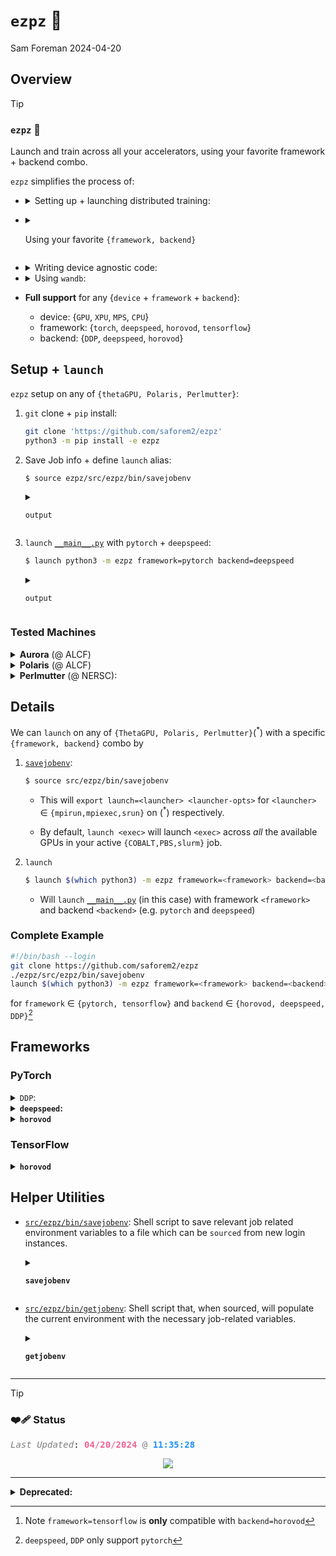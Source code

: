 # `ezpz` 🍋
Sam Foreman
2024-04-20

<!-- [![Pytorch](https://img.shields.io/badge/PyTorch-222222?logo=pytorch&logoColor=white)](#pytorch) [![Tensorflow](https://img.shields.io/badge/TensorFlow-%23FF6F00.svg?&logo=TensorFlow&logoColor=white)](#tensorflow) [![hydra](https://img.shields.io/badge/Config-Hydra-89b8cd)](https://hydra.cc) -->
<!--
> [!NOTE]
> This library is **very much** still a WIP
> Any ideas / issues / suggestions for improving things would be greatly appreciated.
-->

## Overview

<!-- ::: {.callout-tip icon=false aria-title="Now Playing" title='[![](https://api.iconify.design/logos:spotify-icon.svg?color=%23888888) Now Playing:]{style="color:#1ED760;"}' collapse="true" style='width:100%; border: none!important; border-left: 1.5px solid #1ED760!important; border-radius: 0pt!important; opacity: 100%;'} -->
<!-- ::: {.callout-tip icon="false" collapse="false" style='width:100%; background-color: rgba(28, 28, 28, 0.0)!important; border-color: var(--bg-border)!important;' } -->

> [!TIP]
>
> ### <code>ezpz</code> 🍋
>
> Launch and train across all your accelerators, using your favorite
> framework + backend combo.
>
> `ezpz` simplifies the process of:
>
> - <details>
>   <summary>
>   Setting up + launching distributed training:
>   </summary>
>
>   - <details closed>
>     <summary>
>     <code>import ezpz as ez</code>
>     </summary>
>
>     - `RANK =`
>       [`ez.setup_torch(backend=backend)`](https://github.com/saforem2/ezpz/blob/main/src/ezpz/dist.py#L551)
>       <span class="dim-text">for `backend` $\in$ {`DDP`, `deepspeed`,
>       `horovod`}</span>
>
>     - `RANK =`
>       [`ez.get_rank()`](https://github.com/saforem2/ezpz/blob/main/src/ezpz/dist.py#396)
>
>     - `LOCAL_RANK =`
>       [`ez.get_local_rank()`](https://github.com/saforem2/ezpz/blob/main/src/ezpz/dist.py#448)
>
>     - `WORLD_SIZE =`
>       [`ez.get_world_size()`](https://github.com/saforem2/ezpz/blob/main/src/ezpz/dist.py#L417)
>
>     <span class="dim-text">(see
>     [`ezpz/dist.py`](https://github.com/saforem2/ezpz/blob/main/src/ezpz/dist.py)
>     for more details).</span>
>
>   </details>
>
> </details>
>
> - <details closed>
>   <summary>
>
>   Using your favorite `{framework, backend}`
>
>   </summary>
>
>   On any accelerator:
>
>   - [`framework=pytorch`](#pytorch) +
>     `backend={DDP, deepspeed, horovod}`
>
>   - [`framework=tensorflow`](#tensorflow) + `backend=horovod`
>
>   - [`ez.get_torch_device()`](https://github.com/saforem2/ezpz/blob/main/src/ezpz/dist.py#L332):
>     {`cuda`, `xpu`, `mps`, `cpu`}
>
>   - [`ez.get_torch_backend()`](https://github.com/saforem2/ezpz/blob/main/src/ezpz/dist.py#L348):
>     {`nccl`, `ccl`, `gloo`}
>
>   *2ez* 😎. (see [frameworks](#frameworks) for additional details)
>
> </details>
>
> - <details closed>
>   <summary>
>   Writing device agnostic code:
>   </summary>
>   <details closed>
>   <summary>
>   <code>ezpz_data_parallel.py</code>
>   </summary>
>
>   ``` python
>   """
>   ezpz_ddp.py
>
>   - to launch:
>
>     $ source ezpz/src/ezpz/bin/savejobenv
>     $ BACKEND=DDP launch python3 ezpz_ddp.py
>   """
>   import os
>   import logging
>   import torch
>   import ezpz as ez
>
>   # backend can be any of DDP, deespepeed, horovod
>   RANK = ez.setup_torch(
>       backend=(
>           backend := os.environ.get('BACKEND', 'DDP')
>       )
>   )
>   WORLD_SIZE = ez.get_world_size()
>   DEVICE = ez.get_device()
>
>   # log only from RANK == 0
>   logger = logging.getLogger(__name__)
>   logger.setLevel("INFO") if RANK == 0 else logger.setLevel("CRITICAL")
>
>   model = torch.nn.Linear(3, 4)
>   model.to(DEVICE)
>   optimizer = torch.optim.Adam(model.parameters())
>   if WORLD_SIZE > 1:
>       if backend.lower() == 'ddp':
>           from torch.nn.parallel import DistributedDataParallel as DDP
>           model = DDP(model)
>       elif backend.lower() in ('ds', 'deepspeed'):
>           import deepspeed
>           model, optimizer, *_ = deepspeed.initialize(
>               model=model,
>               optimizer=optimizer
>           )
>
>   x = torch.tensor([1.0, 2.0, 3.0]).to(DEVICE)
>   y = model(x)
>   loss = y.sum()
>   if backend == 'deepspeed':
>       model.backward(loss)
>       model.step(loss)
>   else:
>       loss = loss.backward()
>       optimizer.step()
>   ```
>
>   <details closed>
>   <summary>
>   Output:
>   </summary>
>   <details closed>
>   <summary>
>   <code>XPU</code>
>   </summary>
>
>   ``` bash
>   [04:50:57 PM] [foremans@x1921c0s0b0n0] ~/q/llm.devkit/Megatron-DeepSpeed/dep/ezpz/s/ezpz  main q4-drop 32s
>   $ launch python3 -Wignore test_dist.py
>   Connected to tcp://x1921c0s0b0n0.hostmgmt2000.cm.americas.sgi.com:7919
>   Found executable /home/foremans/miniconda3/envs/q4-drop/bin/python3
>   Launching application 5bf3e9e8-89fb-412a-a49e-3c81601436b7
>   [2024-04-19 16:51:06][INFO][dist:290] - [device='xpu'][rank=9/23][local_rank=9/11][node=1/1]
>   [2024-04-19 16:51:06][INFO][dist:290] - [device='xpu'][rank=14/23][local_rank=2/11][node=0/1]
>   [2024-04-19 16:51:06][INFO][dist:290] - [device='xpu'][rank=3/23][local_rank=3/11][node=1/1]
>   [2024-04-19 16:51:06][INFO][dist:290] - [device='xpu'][rank=17/23][local_rank=5/11][node=1/1]
>   [2024-04-19 16:51:06][INFO][dist:290] - [device='xpu'][rank=6/23][local_rank=6/11][node=0/1]
>   [2024-04-19 16:51:06][INFO][dist:290] - [device='xpu'][rank=13/23][local_rank=1/11][node=1/1]
>   [2024-04-19 16:51:06][INFO][dist:290] - [device='xpu'][rank=7/23][local_rank=7/11][node=1/1]
>   [2024-04-19 16:51:06][INFO][dist:290] - [device='xpu'][rank=19/23][local_rank=7/11][node=1/1]
>   [2024-04-19 16:51:06][INFO][dist:290] - [device='xpu'][rank=8/23][local_rank=8/11][node=0/1]
>   [2024-04-19 16:51:06][INFO][dist:290] - [device='xpu'][rank=21/23][local_rank=9/11][node=1/1]
>   [2024-04-19 16:51:06][INFO][dist:290] - [device='xpu'][rank=10/23][local_rank=10/11][node=0/1]
>   [2024-04-19 16:51:06][INFO][dist:290] - [device='xpu'][rank=22/23][local_rank=10/11][node=0/1]
>   [2024-04-19 16:51:06][INFO][dist:290] - [device='xpu'][rank=11/23][local_rank=11/11][node=1/1]
>   [2024-04-19 16:51:06][INFO][dist:290] - [device='xpu'][rank=23/23][local_rank=11/11][node=1/1]
>   [2024-04-19 16:51:06][INFO][dist:290] - [device='xpu'][rank=2/23][local_rank=2/11][node=0/1]
>   [2024-04-19 16:51:06][INFO][dist:290] - [device='xpu'][rank=20/23][local_rank=8/11][node=0/1]
>   [2024-04-19 16:51:06][INFO][dist:290] - [device='xpu'][rank=4/23][local_rank=4/11][node=0/1]
>   [2024-04-19 16:51:06][INFO][dist:290] - [device='xpu'][rank=15/23][local_rank=3/11][node=1/1]
>   [2024-04-19 16:51:06][INFO][dist:290] - [device='xpu'][rank=18/23][local_rank=6/11][node=0/1]
>   [2024-04-19 16:51:06][INFO][dist:290] - [device='xpu'][rank=12/23][local_rank=0/11][node=0/1]
>   [2024-04-19 16:51:06][INFO][dist:290] - [device='xpu'][rank=1/23][local_rank=1/11][node=1/1]
>   [2024-04-19 16:51:06][INFO][dist:290] - [device='xpu'][rank=16/23][local_rank=4/11][node=0/1]
>   [2024-04-19 16:51:06][INFO][dist:290] - [device='xpu'][rank=5/23][local_rank=5/11][node=1/1]
>   [2024-04-19 16:51:06][INFO][dist:239] - DistInfo={
>       "DEVICE": "xpu",
>       "DEVICE_ID": "xpu:0",
>       "DISTRIBUTED_BACKEND": "ccl",
>       "GPUS_PER_NODE": 12,
>       "HOSTFILE": "/var/spool/pbs/aux/8992337.amn-0001",
>       "HOSTNAME": "x1921c0s0b0n0.hostmgmt2000.cm.americas.sgi.com",
>       "HOSTS": "['x1921c0s0b0n0', 'x1921c0s5b0n0']",
>       "LOCAL_RANK": 0,
>       "MACHINE": "SunSpot",
>       "NGPUS": 24,
>       "NODE_ID": 0,
>       "NUM_NODES": 2,
>       "RANK": 0,
>       "SCHEDULER": "PBS",
>       "WORLD_SIZE_IN_USE": 24,
>       "WORLD_SIZE_TOTAL": 24
>   }
>   [2024-04-19 16:51:06][INFO][dist:602] - Using oneccl_bindings from: /lus/gila/projects/Aurora_deployment/foremans/q4-drop_sunspot/llm.devkit/torch-ccl/oneccl_bindings_for_pytorch/__init__.py
>   [2024-04-19 16:51:06][INFO][dist:604] - Using ipex from: /home/foremans/miniconda3/envs/q4-drop/lib/python3.9/site-packages/intel_extension_for_pytorch/__init__.py
>   [2024-04-19 16:51:06][INFO][dist:605] - [0/24] Using device='xpu' with backend='DDP' + 'ccl' for distributed training.
>   [2024-04-19 16:51:06][INFO][dist:290] - [device='xpu'][rank=0/23][local_rank=0/11][node=0/1]
>   [2024-04-19 16:51:06][WARNING][dist:296] - Using [24 / 24] available "xpu" devices !!
>   2024:04:19-16:51:06:(16909) |CCL_WARN| MPI was initialized externally, CCL-MPI specific environment is ignored
>   2024:04:19-16:51:06:(16910) |CCL_WARN| MPI was initialized externally, CCL-MPI specific environment is ignored
>   2024:04:19-16:51:06:(16912) |CCL_WARN| MPI was initialized externally, CCL-MPI specific environment is ignored
>   2024:04:19-16:51:06:(16913) |CCL_WARN| MPI was initialized externally, CCL-MPI specific environment is ignored
>   2024:04:19-16:51:06:(16914) |CCL_WARN| MPI was initialized externally, CCL-MPI specific environment is ignored
>   2024:04:19-16:51:06:(16915) |CCL_WARN| MPI was initialized externally, CCL-MPI specific environment is ignored
>   2024:04:19-16:51:06:(16916) |CCL_WARN| MPI was initialized externally, CCL-MPI specific environment is ignored
>   2024:04:19-16:51:06:(16917) |CCL_WARN| MPI was initialized externally, CCL-MPI specific environment is ignored
>   2024:04:19-16:51:06:(16918) |CCL_WARN| MPI was initialized externally, CCL-MPI specific environment is ignored
>   2024:04:19-16:51:06:(16919) |CCL_WARN| MPI was initialized externally, CCL-MPI specific environment is ignored
>   2024:04:19-16:51:06:(16920) |CCL_WARN| MPI was initialized externally, CCL-MPI specific environment is ignored
>   2024:04:19-16:51:06:(16921) |CCL_WARN| MPI was initialized externally, CCL-MPI specific environment is ignored
>   [2024-04-19 16:51:06][INFO][test_dist:71] - model=Network(
>     (layers): Sequential(
>       (0): Linear(in_features=128, out_features=1024, bias=True)
>       (1): Linear(in_features=1024, out_features=512, bias=True)
>       (2): Linear(in_features=512, out_features=256, bias=True)
>       (3): Linear(in_features=256, out_features=128, bias=True)
>       (4): Linear(in_features=128, out_features=128, bias=True)
>     )
>   )
>   [2024-04-19 16:51:18][INFO][test_dist:101] - iter=0, loss=2709.53418, dt=1.380, dtf=0.950, dtb=0.430
>   [2024-04-19 16:51:18][INFO][test_dist:101] - iter=1, loss=2058.49805, dt=0.133, dtf=0.002, dtb=0.131
>   [2024-04-19 16:51:18][INFO][test_dist:101] - iter=2, loss=1507.91187, dt=0.004, dtf=0.001, dtb=0.004
>   [2024-04-19 16:51:18][INFO][test_dist:101] - iter=3, loss=1181.78577, dt=0.004, dtf=0.001, dtb=0.003
>   [2024-04-19 16:51:18][INFO][test_dist:101] - iter=4, loss=949.43561, dt=0.004, dtf=0.001, dtb=0.003
>   [2024-04-19 16:51:18][INFO][test_dist:101] - iter=5, loss=848.14905, dt=0.004, dtf=0.001, dtb=0.003
>   [2024-04-19 16:51:18][INFO][test_dist:101] - iter=6, loss=788.76123, dt=0.004, dtf=0.001, dtb=0.003
>   [2024-04-19 16:51:18][INFO][test_dist:101] - iter=7, loss=753.59509, dt=0.004, dtf=0.001, dtb=0.003
>   [2024-04-19 16:51:18][INFO][test_dist:101] - iter=8, loss=750.62225, dt=0.004, dtf=0.001, dtb=0.003
>   [2024-04-19 16:51:18][INFO][test_dist:101] - iter=9, loss=740.23474, dt=0.004, dtf=0.001, dtb=0.003
>   Application 5bf3e9e8 resources: utime=621s stime=111s maxrss=1746816KB inblock=192 oublock=16 minflt=10719359 majflt=7493 nvcsw=169332 nivcsw=77546
>   ```
>
>   </details>
>   <details closed>
>   <summary>
>   <code>CPU</code>
>   </summary>
>
>   ``` bash
>   2023-11-11 $ TORCH_DEVICE=cpu mpirun -np 12 python3 test_dist.py
>   [2024-04-19 14:44:12][INFO][dist:290] - [device='cpu'][rank=1/11][local_rank=1/11][node=0/0]
>   [2024-04-19 14:44:12][INFO][dist:290] - [device='cpu'][rank=3/11][local_rank=3/11][node=0/0]
>   [2024-04-19 14:44:12][INFO][dist:290] - [device='cpu'][rank=6/11][local_rank=6/11][node=0/0]
>   [2024-04-19 14:44:12][INFO][dist:290] - [device='cpu'][rank=5/11][local_rank=5/11][node=0/0]
>   [2024-04-19 14:44:12][INFO][dist:290] - [device='cpu'][rank=2/11][local_rank=2/11][node=0/0]
>   [2024-04-19 14:44:12][INFO][dist:290] - [device='cpu'][rank=10/11][local_rank=10/11][node=0/0]
>   [2024-04-19 14:44:12][INFO][dist:290] - [device='cpu'][rank=4/11][local_rank=4/11][node=0/0]
>   [2024-04-19 14:44:12][INFO][dist:290] - [device='cpu'][rank=7/11][local_rank=7/11][node=0/0]
>   [2024-04-19 14:44:12][INFO][dist:290] - [device='cpu'][rank=9/11][local_rank=9/11][node=0/0]
>   [2024-04-19 14:44:13][INFO][dist:290] - [device='cpu'][rank=11/11][local_rank=11/11][node=0/0]
>   [2024-04-19 14:44:13][INFO][dist:290] - [device='cpu'][rank=8/11][local_rank=8/11][node=0/0]
>   [2024-04-19 14:44:13][INFO][dist:239] - DistInfo={
>       "DEVICE": "cpu",
>       "DEVICE_ID": "cpu:0",
>       "DISTRIBUTED_BACKEND": "gloo",
>       "GPUS_PER_NODE": 12,
>       "HOSTFILE": "/Users/samforeman/projects/saforem2/ezpz/src/ezpz/hostfile",
>       "HOSTNAME": "Sams-MacBook-Pro.local",
>       "HOSTS": "['Sams-MacBook-Pro']",
>       "LOCAL_RANK": 0,
>       "MACHINE": "Sams-MacBook-Pro.local",
>       "NGPUS": 12,
>       "NODE_ID": 0,
>       "NUM_NODES": 1,
>       "RANK": 0,
>       "SCHEDULER": "LOCAL",
>       "WORLD_SIZE_IN_USE": 12,
>       "WORLD_SIZE_TOTAL": 12
>   }
>   [2024-04-19 14:44:13][INFO][dist:605] - [0/12] Using device='cpu' with backend='DDP' + 'gloo' for distributed training.
>   [2024-04-19 14:44:13][INFO][dist:290] - [device='cpu'][rank=0/11][local_rank=0/11][node=0/0]
>   [2024-04-19 14:44:13][WARNING][dist:296] - Using [12 / 12] available "cpu" devices !!
>   [2024-04-19 14:44:13][INFO][test_dist:72] - model=Network(
>     (layers): Sequential(
>       (0): Linear(in_features=128, out_features=1024, bias=True)
>       (1): Linear(in_features=1024, out_features=512, bias=True)
>       (2): Linear(in_features=512, out_features=256, bias=True)
>       (3): Linear(in_features=256, out_features=128, bias=True)
>       (4): Linear(in_features=128, out_features=128, bias=True)
>     )
>   )
>   [2024-04-19 14:44:14][INFO][test_dist:102] - iter=0, loss=2801.62549, dt=0.389, dtf=0.042, dtb=0.348
>   [2024-04-19 14:44:14][INFO][test_dist:102] - iter=1, loss=2092.84692, dt=0.051, dtf=0.010, dtb=0.041
>   [2024-04-19 14:44:14][INFO][test_dist:102] - iter=2, loss=1482.45520, dt=0.037, dtf=0.004, dtb=0.033
>   [2024-04-19 14:44:14][INFO][test_dist:102] - iter=3, loss=1174.38037, dt=0.033, dtf=0.002, dtb=0.031
>   [2024-04-19 14:44:14][INFO][test_dist:102] - iter=4, loss=938.39917, dt=0.032, dtf=0.003, dtb=0.030
>   [2024-04-19 14:44:14][INFO][test_dist:102] - iter=5, loss=888.37390, dt=0.035, dtf=0.001, dtb=0.033
>   [2024-04-19 14:44:14][INFO][test_dist:102] - iter=6, loss=784.63470, dt=0.036, dtf=0.003, dtb=0.032
>   [2024-04-19 14:44:14][INFO][test_dist:102] - iter=7, loss=749.53839, dt=0.033, dtf=0.002, dtb=0.031
>   [2024-04-19 14:44:14][INFO][test_dist:102] - iter=8, loss=732.22656, dt=0.036, dtf=0.003, dtb=0.034
>   [2024-04-19 14:44:15][INFO][test_dist:102] - iter=9, loss=730.63776, dt=0.034, dtf=0.001, dtb=0.033
>   35.68s user 17.20s system 546% cpu 9.681s total
>   ```
>
>   </details>
>   </details>
>   </details>
>
> - <details closed>
>   <summary>
>   Using <code>wandb</code>:
>   </summary>
>
>   - `ez.setup_wandb(project_name='ezpz')`
>
>   </details>
>
> - **Full support** for any {`device` + `framework` + `backend`}:
>   - device: {`GPU`, `XPU`, `MPS`, `CPU`}
>   - framework: {`torch`, `deepspeed`, `horovod`, `tensorflow`}
>   - backend: {`DDP`, `deepspeed`, `horovod`}

## Setup + `launch`

`ezpz` setup on any of `{thetaGPU, Polaris, Perlmutter}`:

1.  `git` clone + `pip` install:

    ``` bash
    git clone 'https://github.com/saforem2/ezpz'
    python3 -m pip install -e ezpz
    ```

2.  Save Job info + define `launch` alias:

    ``` bash
    $ source ezpz/src/ezpz/bin/savejobenv
    ```

    <details closed>
    <summary>

    <code>output</code>

    </summary>

    ``` bash
    ┌──────────────────────────────────────────────────────────────────
    │ [Hosts]:
    │     • x4415c6s5b0n0, x4415c6s6b0n0, x4415c6s7b0n0, x4415c7s0b0n0
    └──────────────────────────────────────────────────────────────────
    ┌──────────────────────────────────────────────────────────────────
    │ [DIST INFO]:
    │     • Loading job env from: /home/foremans/.pbsenv
    │     • HOSTFILE: /var/spool/pbs/aux/297306.aurora-pbs-0001.hostmgmt.cm.aurora.alcf.anl.gov
    │     • NHOSTS: 4
    │     • NGPU_PER_HOST: 12
    │     • NGPUS (NHOSTS x NGPU_PER_HOST): 48
    │     • DIST_LAUNCH: mpiexec --verbose --envall -n 48 -ppn 12 --hostfile /var/spool/pbs/aux/297306.aurora-pbs-0001.hostmgmt.cm.aurora.alcf.anl.gov
    │     • Defining alias: launch: aliased to mpiexec --verbose --envall -n 48 -ppn 12 --hostfile /var/spool/pbs/aux/297306.aurora-pbs-0001.hostmgmt.cm.aurora.alcf.anl.gov
    └──────────────────────────────────────────────────────────────────
    ```

    </details>

3.  `launch` [`__main__.py`](./src/ezpz/__main__.py) with `pytorch` +
    `deepspeed`:

    ``` bash
    $ launch python3 -m ezpz framework=pytorch backend=deepspeed
    ```

    <details closed>
    <summary>

    <code>output</code>

    </summary>

    ``` bash
    $ launch python3 -m ezpz framework=pytorch backend=DDP
    [2023-12-19 13:33:24][INFO][dist.py:292] - Using device='xpu'
    [2023-12-19 13:33:24][INFO][dist.py:292] - Using device='xpu'
    [2023-12-19 13:33:24][INFO][dist.py:292] - Using device='xpu'
    [2023-12-19 13:33:24][INFO][dist.py:292] - Using device='xpu'
    [2023-12-19 13:33:24][INFO][dist.py:292] - Using device='xpu'
    [2023-12-19 13:33:24][INFO][dist.py:292] - Using device='xpu'
    [2023-12-19 13:33:24][INFO][dist.py:292] - Using device='xpu'
    [2023-12-19 13:33:24][INFO][dist.py:292] - Using device='xpu'
    [2023-12-19 13:33:24][INFO][dist.py:292] - Using device='xpu'
    [2023-12-19 13:33:24][INFO][dist.py:292] - Using device='xpu'
    [2023-12-19 13:33:24][INFO][dist.py:292] - Using device='xpu'
    [2023-12-19 13:33:24][INFO][dist.py:292] - Using device='xpu'
    [2023-12-19 13:33:24][INFO][dist.py:292] - Using device='xpu'
    [2023-12-19 13:33:24][INFO][dist.py:292] - Using device='xpu'
    [2023-12-19 13:33:25][INFO][dist.py:292] - Using device='xpu'
    [2023-12-19 13:33:25][INFO][dist.py:292] - Using device='xpu'
    [2023-12-19 13:33:25][INFO][dist.py:292] - Using device='xpu'
    [2023-12-19 13:33:25][INFO][dist.py:292] - Using device='xpu'
    [2023-12-19 13:33:25][INFO][dist.py:292] - Using device='xpu'
    [2023-12-19 13:33:25][INFO][dist.py:292] - Using device='xpu'
    [2023-12-19 13:33:25][INFO][dist.py:292] - Using device='xpu'
    [2023-12-19 13:33:25][INFO][dist.py:292] - Using device='xpu'
    [2023-12-19 13:33:25][INFO][dist.py:292] - Using device='xpu'
    [2023-12-19 13:33:25][INFO][dist.py:292] - Using device='xpu'
    [2023-12-19 13:33:25][INFO][dist.py:292] - Using device='xpu'
    [2023-12-19 13:33:25][INFO][dist.py:292] - Using device='xpu'
    [2023-12-19 13:33:25][INFO][dist.py:292] - Using device='xpu'
    [2023-12-19 13:33:25][INFO][dist.py:292] - Using device='xpu'
    [2023-12-19 13:33:25][INFO][dist.py:292] - Using device='xpu'
    [2023-12-19 13:33:25][INFO][dist.py:292] - Using device='xpu'
    [2023-12-19 13:33:25][INFO][dist.py:292] - Using device='xpu'
    [2023-12-19 13:33:25][INFO][dist.py:292] - Using device='xpu'
    [2023-12-19 13:33:25][INFO][dist.py:292] - Using device='xpu'
    [2023-12-19 13:33:26][INFO][dist.py:292] - Using device='xpu'
    [2023-12-19 13:33:26][INFO][dist.py:292] - Using device='xpu'
    [2023-12-19 13:33:26][INFO][dist.py:243] - Using DDP for distributed training
    [2023-12-19 13:33:26][WARNING][dist.py:104] - Using backend='ccl'
    [2023-12-19 13:33:26][WARNING][dist.py:104] - Using backend='ccl'
    [2023-12-19 13:33:26][WARNING][dist.py:104] - Using backend='ccl'
    [2023-12-19 13:33:26][WARNING][dist.py:104] - Using backend='ccl'
    [2023-12-19 13:33:26][WARNING][dist.py:104] - Using backend='ccl'
    [2023-12-19 13:33:26][WARNING][dist.py:104] - Using backend='ccl'
    [2023-12-19 13:33:26][WARNING][dist.py:104] - Using backend='ccl'
    [2023-12-19 13:33:26][WARNING][dist.py:104] - Using backend='ccl'
    [2023-12-19 13:33:26][WARNING][dist.py:104] - Using backend='ccl'
    [2023-12-19 13:33:26][WARNING][dist.py:104] - Using backend='ccl'
    [2023-12-19 13:33:26][WARNING][dist.py:104] - Using backend='ccl'
    [2023-12-19 13:33:26][WARNING][dist.py:104] - Using backend='ccl'
    [2023-12-19 13:33:26][WARNING][dist.py:104] - Using backend='ccl'
    [2023-12-19 13:33:26][WARNING][dist.py:104] - Using backend='ccl'
    [2023-12-19 13:33:26][WARNING][dist.py:104] - Using backend='ccl'
    [2023-12-19 13:33:26][WARNING][dist.py:104] - Using backend='ccl'
    [2023-12-19 13:33:26][WARNING][dist.py:104] - Using backend='ccl'
    [2023-12-19 13:33:26][WARNING][dist.py:104] - Using backend='ccl'
    [2023-12-19 13:33:26][WARNING][dist.py:104] - Using backend='ccl'
    [2023-12-19 13:33:26][WARNING][dist.py:104] - Using backend='ccl'
    [2023-12-19 13:33:26][WARNING][dist.py:104] - Using backend='ccl'
    [2023-12-19 13:33:26][WARNING][dist.py:104] - Using backend='ccl'
    [2023-12-19 13:33:26][WARNING][dist.py:104] - Using backend='ccl'
    [2023-12-19 13:33:26][WARNING][dist.py:104] - Using backend='ccl'
    [2023-12-19 13:33:27][INFO][dist.py:292] - Using device='xpu'
    [2023-12-19 13:33:27][WARNING][dist.py:104] - Using backend='ccl'
    [2023-12-19 13:33:27][WARNING][dist.py:104] - Using backend='ccl'
    [2023-12-19 13:33:27][WARNING][dist.py:104] - Using backend='ccl'
    [2023-12-19 13:33:27][WARNING][dist.py:104] - Using backend='ccl'
    [2023-12-19 13:33:27][WARNING][dist.py:104] - Using backend='ccl'
    [2023-12-19 13:33:27][WARNING][dist.py:104] - Using backend='ccl'
    [2023-12-19 13:33:27][WARNING][dist.py:104] - Using backend='ccl'
    [2023-12-19 13:33:27][WARNING][dist.py:104] - Using backend='ccl'
    [2023-12-19 13:33:27][WARNING][dist.py:104] - Using backend='ccl'
    [2023-12-19 13:33:27][WARNING][dist.py:104] - Using backend='ccl'
    [2023-12-19 13:33:27][WARNING][dist.py:104] - Using backend='ccl'
    [2023-12-19 13:33:27][WARNING][dist.py:104] - Using backend='ccl'
    [2023-12-19 13:33:28][INFO][dist.py:292] - Using device='xpu'
    [2023-12-19 13:33:28][INFO][dist.py:292] - Using device='xpu'
    [2023-12-19 13:33:29][INFO][dist.py:292] - Using device='xpu'
    [2023-12-19 13:33:29][INFO][dist.py:292] - Using device='xpu'
    [2023-12-19 13:33:29][INFO][dist.py:292] - Using device='xpu'
    [2023-12-19 13:33:30][INFO][dist.py:292] - Using device='xpu'
    [2023-12-19 13:33:30][INFO][dist.py:292] - Using device='xpu'
    [2023-12-19 13:33:30][INFO][dist.py:292] - Using device='xpu'
    [2023-12-19 13:33:30][INFO][dist.py:292] - Using device='xpu'
    [2023-12-19 13:33:30][INFO][dist.py:292] - Using device='xpu'
    [2023-12-19 13:33:30][INFO][dist.py:292] - Using device='xpu'
    [2023-12-19 13:33:34][INFO][dist.py:292] - Using device='xpu'
    [2023-12-19 13:33:35][WARNING][dist.py:104] - Using backend='ccl'
    [2023-12-19 13:33:35][WARNING][dist.py:104] - Using backend='ccl'
    [2023-12-19 13:33:35][WARNING][dist.py:104] - Using backend='ccl'
    [2023-12-19 13:33:35][WARNING][dist.py:104] - Using backend='ccl'
    [2023-12-19 13:33:35][WARNING][dist.py:104] - Using backend='ccl'
    [2023-12-19 13:33:35][WARNING][dist.py:104] - Using backend='ccl'
    [2023-12-19 13:33:35][WARNING][dist.py:104] - Using backend='ccl'
    [2023-12-19 13:33:35][WARNING][dist.py:104] - Using backend='ccl'
    [2023-12-19 13:33:35][WARNING][dist.py:104] - Using backend='ccl'
    [2023-12-19 13:33:35][WARNING][dist.py:104] - Using backend='ccl'
    [2023-12-19 13:33:35][WARNING][dist.py:104] - Using backend='ccl'
    [2023-12-19 13:33:35][WARNING][dist.py:104] - Using backend='ccl'
    [2023-12-19 13:33:35][INFO][dist.py:307] - RANK: 1 / 47
    [2023-12-19 13:33:35][INFO][dist.py:307] - RANK: 2 / 47
    [2023-12-19 13:33:35][INFO][dist.py:307] - RANK: 3 / 47
    [2023-12-19 13:33:35][INFO][dist.py:307] - RANK: 4 / 47
    [2023-12-19 13:33:35][INFO][dist.py:307] - RANK: 0 / 47
    [2023-12-19 13:33:35][INFO][dist.py:307] - RANK: 5 / 47
    [2023-12-19 13:33:35][INFO][__main__.py:49] - {
        "_target_": "ezpz.configs.TrainConfig",
        "framework": "pytorch",
        "backend": "DDP",
        "ds_config_path": null,
        "port": null,
        "seed": null,
        "use_wandb": true,
        "wandb_project_name": null,
        "precision": null,
        "ngpus": null
    }
    [2023-12-19 13:33:35][INFO][dist.py:307] - RANK: 9 / 47
    [2023-12-19 13:33:35][INFO][dist.py:307] - RANK: 10 / 47
    [2023-12-19 13:33:35][INFO][dist.py:307] - RANK: 11 / 47
    [2023-12-19 13:33:35][INFO][dist.py:307] - RANK: 7 / 47
    [2023-12-19 13:33:35][INFO][dist.py:307] - RANK: 8 / 47
    [2023-12-19 13:33:35][INFO][dist.py:307] - RANK: 6 / 47
    [2023-12-19 13:33:35][INFO][dist.py:307] - RANK: 12 / 47
    [2023-12-19 13:33:35][INFO][dist.py:307] - RANK: 13 / 47
    [2023-12-19 13:33:35][INFO][dist.py:307] - RANK: 14 / 47
    [2023-12-19 13:33:35][INFO][dist.py:307] - RANK: 15 / 47
    [2023-12-19 13:33:35][INFO][dist.py:307] - RANK: 18 / 47
    [2023-12-19 13:33:35][INFO][dist.py:307] - RANK: 19 / 47
    [2023-12-19 13:33:35][INFO][dist.py:307] - RANK: 20 / 47
    [2023-12-19 13:33:35][INFO][dist.py:307] - RANK: 21 / 47
    [2023-12-19 13:33:35][INFO][dist.py:307] - RANK: 22 / 47
    [2023-12-19 13:33:35][INFO][dist.py:307] - RANK: 23 / 47
    [2023-12-19 13:33:35][INFO][dist.py:307] - RANK: 24 / 47
    [2023-12-19 13:33:35][INFO][dist.py:307] - RANK: 25 / 47
    [2023-12-19 13:33:35][INFO][dist.py:307] - RANK: 26 / 47
    [2023-12-19 13:33:35][INFO][dist.py:307] - RANK: 27 / 47
    [2023-12-19 13:33:35][INFO][dist.py:307] - RANK: 30 / 47
    [2023-12-19 13:33:35][INFO][dist.py:307] - RANK: 16 / 47
    [2023-12-19 13:33:35][INFO][dist.py:307] - RANK: 17 / 47
    [2023-12-19 13:33:35][INFO][dist.py:307] - RANK: 28 / 47
    [2023-12-19 13:33:35][INFO][dist.py:307] - RANK: 32 / 47
    [2023-12-19 13:33:35][INFO][dist.py:307] - RANK: 33 / 47
    [2023-12-19 13:33:35][INFO][dist.py:307] - RANK: 36 / 47
    [2023-12-19 13:33:35][INFO][dist.py:307] - RANK: 37 / 47
    [2023-12-19 13:33:35][INFO][dist.py:307] - RANK: 38 / 47
    [2023-12-19 13:33:35][INFO][dist.py:307] - RANK: 39 / 47
    [2023-12-19 13:33:35][INFO][dist.py:307] - RANK: 43 / 47
    [2023-12-19 13:33:35][INFO][dist.py:307] - RANK: 46 / 47
    [2023-12-19 13:33:35][INFO][dist.py:307] - RANK: 29 / 47
    [2023-12-19 13:33:35][INFO][dist.py:307] - RANK: 47 / 47
    [2023-12-19 13:33:35][INFO][dist.py:307] - RANK: 31 / 47
    [2023-12-19 13:33:35][INFO][dist.py:307] - RANK: 34 / 47
    [2023-12-19 13:33:35][INFO][dist.py:307] - RANK: 35 / 47
    [2023-12-19 13:33:35][INFO][dist.py:307] - RANK: 42 / 47
    [2023-12-19 13:33:35][INFO][dist.py:307] - RANK: 41 / 47
    [2023-12-19 13:33:35][INFO][dist.py:307] - RANK: 44 / 47
    [2023-12-19 13:33:35][INFO][dist.py:307] - RANK: 45 / 47
    [2023-12-19 13:33:35][INFO][dist.py:307] - RANK: 40 / 47
    [2023-12-19 13:33:47][INFO][dist.py:415] - Setting up wandb from rank: 0
    [2023-12-19 13:33:47][INFO][dist.py:416] - Using: WB PROJECT: ezpz
    [2023-12-19 13:33:58][INFO][dist.py:448] - W&B RUN: [flowing-wood-8](https://wandb.ai/l2hmc-qcd/ezpz/runs/uya29gm5)
    [2023-12-19 13:33:58][INFO][dist.py:490] - Running on x4415c6s5b0n0.hostmgmt2415.cm.aurora.alcf.anl.gov
    [2023-12-19 13:33:58][INFO][dist.py:506] - Reading hosts from /var/spool/pbs/aux/297306.aurora-pbs-0001.hostmgmt.cm.aurora.alcf.anl.gov
    [2023-12-19 13:33:58][INFO][__main__.py:57] - Output dir: /lus/gecko/projects/Aurora_deployment/foremans/projects/saforem2/ezpz/src/ezpz/outputs/runs/pytorch/DDP/2023-12-19/13-33-17
    [2023-12-19 13:33:58][CRITICAL][dist.py:519] - 🚀 flowing-wood-8
    [2023-12-19 13:33:58][CRITICAL][dist.py:520] - 🔗 https://wandb.ai/l2hmc-qcd/ezpz/runs/uya29gm5
    [2023-12-19 13:33:58][CRITICAL][dist.py:521] - 📂/: /lus/gecko/projects/Aurora_deployment/foremans/projects/saforem2/ezpz/src/ezpz/outputs/runs/pytorch/DDP/2023-12-19/13-33-17/wandb/run-20231219_133354-uya29gm5/files
    [2023-12-19 13:33:58][INFO][dist.py:563] - Adding /lus/gecko/projects/Aurora_deployment/foremans/projects/saforem2/ezpz/src/ezpz/ezpz-pt-DDP-xpu.log to W&B artifact...
    [2023-12-19 13:33:58][INFO][dist.py:563] - Adding /lus/gecko/projects/Aurora_deployment/foremans/projects/saforem2/ezpz/src/ezpz/outputs/runs/pytorch/DDP/2023-12-19/13-33-17/__main__.log to W&B artifact...
    [2023-12-19 13:33:58][INFO][dist.py:563] - Adding /lus/gecko/projects/Aurora_deployment/foremans/projects/saforem2/ezpz/src/ezpz/outputs/runs/pytorch/DDP/2023-12-19/13-33-17/main_debug.log to W&B artifact...
    [2023-12-19 13:33:58][INFO][dist.py:563] - Adding /lus/gecko/projects/Aurora_deployment/foremans/projects/saforem2/ezpz/src/ezpz/outputs/runs/pytorch/DDP/2023-12-19/13-33-16/__main__.log to W&B artifact...
    ```

    </details>

</details>

### Tested Machines

<details closed>
<summary>
<b>Aurora</b> (@ ALCF)
</summary>

``` bash
# launch job
$ qsub -q EarlyAppAccess -A Aurora_Deployment -l walltime=2:00:00 -l select=4 -I

# load frameworks
$ module use -a /soft/modulefiles ; module --ignore_cache load frameworks
$ module load frameworks/.2023.12.15.001

# install `ezpz`
$ git clone https://github.com/saforem2/ezpz
$ cd ezpz
$ mkdir -p venvs/aurora/2023.12.15.001
$ python3 -m venv venvs/aurora/2023.12.15.001 --system-site-packages
$ source venvs/aurora/2023.12.15.001/bin/activate
$ python3 -m pip install -e .

# print job info and define `launch` alias
$ source ezpz/src/ezpz/bin/savejobenv
┌──────────────────────────────────────────────────────────────────
│ [Hosts]:
│     • x4415c6s5b0n0.hostmgmt2415.cm.aurora.alcf.anl.gov
x4415c6s6b0n0.hostmgmt2415.cm.aurora.alcf.anl.gov
x4415c6s7b0n0.hostmgmt2415.cm.aurora.alcf.anl.gov
x4415c7s0b0n0.hostmgmt2415.cm.aurora.alcf.anl.gov
└──────────────────────────────────────────────────────────────────
┌──────────────────────────────────────────────────────────────────
│ [DIST INFO]:
│     • Loading job env from: /home/foremans/.pbsenv
│     • HOSTFILE: /var/spool/pbs/aux/297306.aurora-pbs-0001.hostmgmt.cm.aurora.alcf.anl.gov
│     • NHOSTS: 4
│     • NGPU_PER_HOST: 12
│     • NGPUS (NHOSTS x NGPU_PER_HOST): 48
│     • DIST_LAUNCH: mpiexec --verbose --envall -n 48 -ppn 12 --hostfile /var/spool/pbs/aux/297306.aurora-pbs-0001.hostmgmt.cm.aurora.alcf.anl.gov
│     • Defining alias: launch: aliased to mpiexec --verbose --envall -n 48 -ppn 12 --hostfile /var/spool/pbs/aux/297306.aurora-pbs-0001.hostmgmt.cm.aurora.alcf.anl.gov
└──────────────────────────────────────────────────────────────────
```

</details>
<details closed>
<summary>
<b>Polaris</b> (@ ALCF)
</summary>

``` bash
# Most recent `conda` versions as of 10-17-2023
if [[ $(hostname) == x3* ]]; then
    export MACHINE="polaris"
    export CONDA_DATE="2023-10-04"
elif [[ $(hostname) == theta* ]]; then
    export MACHINE="thetaGPU"
    export CONDA_DATE="2023-01-11"
else
    echo "Unknown hostname $(hostname)"
fi
module load "conda/${CONDA_DATE}" ; conda activate base
# Clone saforem2/ezpz and navigate into it
git clone https://github.com/saforem2/ezpz
cd ezpz
# Make a new venv for this project,
# in the project root: ./venvs/$MACHINE/$CONDA_DATE
VENV_DIR="venvs/${MACHINE}/${CONDA_DATE}"
python3 -m venv "${VENV_DIR}" --system-site-packages
source "venvs/${MACHINE}/${CONDA_DATE}/bin/activate"
# install `ezpz` into this `venv`
python3 -m pip install -e .
# to launch simple training example
# (launches `src/ezpz/__main__.py`)
cd src/ezpz
./bin/train.sh framework=pytorch backend=DDP
```

</details>
<details closed>
<summary>
<b>Perlmutter</b> (@ NERSC):
</summary>

``` bash
# request slurm allocation with `salloc`
$ NODES=2 ; HRS=2 ; salloc --nodes $NODES --qos preempt --time $HRS:00:00 -C 'gpu&hbm80g' --gpus=$(( 4 * NODES )) -A <proj>_g
# load `pytorch/2.0.1` module
$ module load libfabric cudatoolkit pytorch/2.0.1
# Clone saforem2/ezpz and navigate into it
$ git clone https://github.com/saforem2/ezpz
$ cd ezpz
# update pip and install `ezpz`
$ python3 -m pip install --upgrade pip setuptools wheel
$ python3 -m pip install -e .
$ cd src/ezpz
$ ./bin/train.sh framework=pytorch backend=DDP
```

where `framework` $\in$ `{pytorch, tensorflow}`, and `backend` $\in$
`{DDP, deepspeed, horovod}`[^1]

</details>

## Details

We can `launch` on any of
`{ThetaGPU, Polaris, Perlmutter}`$\left(^{\ast}\right)$ with a specific
`{framework, backend}` combo by

1.  [`savejobenv`](./src/ezpz/bin/savejobenv):

    ``` bash
    $ source src/ezpz/bin/savejobenv
    ```

    - This will `export launch=<launcher> <launcher-opts>` for
      `<launcher>` $\in$ `{mpirun,mpiexec,srun}` on $(^{\ast})$
      respectively.

    - By default, `launch <exec>` will launch `<exec>` across *all* the
      available GPUs in your active `{COBALT,PBS,slurm}` job.

2.  `launch`

    ``` bash
    $ launch $(which python3) -m ezpz framework=<framework> backend=<backend>
    ```

    - Will `launch` [`__main__.py`](./src/ezpz/__main__.py) (in this
      case) with framework `<framework>` and backend `<backend>`
      (e.g. `pytorch` and `deepspeed`)

### Complete Example

``` bash
#!/bin/bash --login
git clone https://github.com/saforem2/ezpz
./ezpz/src/ezpz/bin/savejobenv
launch $(which python3) -m ezpz framework=<framework> backend=<backend>
```

for `framework` $\in$ `{pytorch, tensorflow}` and `backend` $\in$
`{horovod, deepspeed, DDP}`[^2]

## Frameworks

<!-- <details closed><summary>PyTorch</summary> -->

### PyTorch

<details closed>
<summary>
<code>DDP</code>:
</summary>

``` bash
launch framework=pytorch backend=DDP
```

<details closed>
<summary>
<b>Output:</b>
</summary>

``` bash
Connected to tcp://x3005c0s31b1n0.hsn.cm.polaris.alcf.anl.gov:7919
Found executable /soft/datascience/conda/2023-10-04/mconda3/bin/python3
Launching application c079ffa9-4732-45ba-995b-e5685330311b
[10/05/23 16:56:26][INFO][dist.py:362] - Using DDP for distributed training
[10/05/23 16:56:27][INFO][dist.py:413] - RANK: 0 / 7
[10/05/23 16:56:27][INFO][dist.py:413] - RANK: 2 / 7
[10/05/23 16:56:27][INFO][dist.py:413] - RANK: 4 / 7
[10/05/23 16:56:27][INFO][dist.py:413] - RANK: 3 / 7
[10/05/23 16:56:27][INFO][dist.py:413] - RANK: 1 / 7
[10/05/23 16:56:27][INFO][dist.py:413] - RANK: 6 / 7
[10/05/23 16:56:27][INFO][dist.py:413] - RANK: 5 / 7
[10/05/23 16:56:27][INFO][dist.py:413] - RANK: 7 / 7
```

</details>
</details>
<details closed>
<summary>
<b><code>deepspeed</code>:</b>
</summary>

``` bash
launch framework=pytorch backend=deepspeed
```

<details closed>
<summary>
<b>Output:</b>
</summary>

``` bash
Connected to tcp://x3005c0s31b1n0.hsn.cm.polaris.alcf.anl.gov:7919
Found executable /soft/datascience/conda/2023-10-04/mconda3/bin/python3
Launching application c1c5bcd5-c300-4927-82e4-236d4643e31d
[10/05/23 16:56:34][INFO][dist.py:362] - Using deepspeed for distributed training
[2023-10-05 16:56:34,949] [INFO] [real_accelerator.py:158:get_accelerator] Setting ds_accelerator to cuda (auto detect)
[2023-10-05 16:56:34,949] [INFO] [real_accelerator.py:158:get_accelerator] Setting ds_accelerator to cuda (auto detect)
[2023-10-05 16:56:34,949] [INFO] [real_accelerator.py:158:get_accelerator] Setting ds_accelerator to cuda (auto detect)
[2023-10-05 16:56:34,949] [INFO] [real_accelerator.py:158:get_accelerator] Setting ds_accelerator to cuda (auto detect)
[2023-10-05 16:56:34,953] [INFO] [real_accelerator.py:158:get_accelerator] Setting ds_accelerator to cuda (auto detect)
[2023-10-05 16:56:34,953] [INFO] [real_accelerator.py:158:get_accelerator] Setting ds_accelerator to cuda (auto detect)
[2023-10-05 16:56:34,953] [INFO] [real_accelerator.py:158:get_accelerator] Setting ds_accelerator to cuda (auto detect)
[2023-10-05 16:56:34,953] [INFO] [real_accelerator.py:158:get_accelerator] Setting ds_accelerator to cuda (auto detect)
[2023-10-05 16:56:40,160] [INFO] [comm.py:637:init_distributed] cdb=None
[2023-10-05 16:56:40,160] [INFO] [comm.py:637:init_distributed] cdb=None
[2023-10-05 16:56:40,160] [INFO] [comm.py:652:init_distributed] Not using the DeepSpeed or dist launchers, attempting to detect MPI environment...
[2023-10-05 16:56:40,160] [INFO] [comm.py:637:init_distributed] cdb=None
[2023-10-05 16:56:40,160] [INFO] [comm.py:652:init_distributed] Not using the DeepSpeed or dist launchers, attempting to detect MPI environment...
[2023-10-05 16:56:40,160] [INFO] [comm.py:652:init_distributed] Not using the DeepSpeed or dist launchers, attempting to detect MPI environment...
[2023-10-05 16:56:40,160] [INFO] [comm.py:637:init_distributed] cdb=None
[2023-10-05 16:56:40,160] [INFO] [comm.py:652:init_distributed] Not using the DeepSpeed or dist launchers, attempting to detect MPI environment...
[2023-10-05 16:56:40,767] [INFO] [comm.py:637:init_distributed] cdb=None
[2023-10-05 16:56:40,767] [INFO] [comm.py:637:init_distributed] cdb=None
[2023-10-05 16:56:40,767] [INFO] [comm.py:652:init_distributed] Not using the DeepSpeed or dist launchers, attempting to detect MPI environment...
[2023-10-05 16:56:40,767] [INFO] [comm.py:652:init_distributed] Not using the DeepSpeed or dist launchers, attempting to detect MPI environment...
[2023-10-05 16:56:40,767] [INFO] [comm.py:637:init_distributed] cdb=None
[2023-10-05 16:56:40,767] [INFO] [comm.py:652:init_distributed] Not using the DeepSpeed or dist launchers, attempting to detect MPI environment...
[2023-10-05 16:56:40,767] [INFO] [comm.py:637:init_distributed] cdb=None
[2023-10-05 16:56:40,767] [INFO] [comm.py:652:init_distributed] Not using the DeepSpeed or dist launchers, attempting to detect MPI environment...
[2023-10-05 16:56:41,621] [INFO] [comm.py:702:mpi_discovery] Discovered MPI settings of world_rank=4, local_rank=0, world_size=8, master_addr=10.140.57.89, master_port=29500
[2023-10-05 16:56:41,621] [INFO] [comm.py:702:mpi_discovery] Discovered MPI settings of world_rank=5, local_rank=1, world_size=8, master_addr=10.140.57.89, master_port=29500
[2023-10-05 16:56:41,621] [INFO] [comm.py:702:mpi_discovery] Discovered MPI settings of world_rank=0, local_rank=0, world_size=8, master_addr=10.140.57.89, master_port=29500
[2023-10-05 16:56:41,621] [INFO] [comm.py:702:mpi_discovery] Discovered MPI settings of world_rank=6, local_rank=2, world_size=8, master_addr=10.140.57.89, master_port=29500
[2023-10-05 16:56:41,621] [INFO] [comm.py:702:mpi_discovery] Discovered MPI settings of world_rank=1, local_rank=1, world_size=8, master_addr=10.140.57.89, master_port=29500
[2023-10-05 16:56:41,621] [INFO] [comm.py:702:mpi_discovery] Discovered MPI settings of world_rank=7, local_rank=3, world_size=8, master_addr=10.140.57.89, master_port=29500
[2023-10-05 16:56:41,621] [INFO] [comm.py:702:mpi_discovery] Discovered MPI settings of world_rank=2, local_rank=2, world_size=8, master_addr=10.140.57.89, master_port=29500
[2023-10-05 16:56:41,621] [INFO] [comm.py:702:mpi_discovery] Discovered MPI settings of world_rank=3, local_rank=3, world_size=8, master_addr=10.140.57.89, master_port=29500
[2023-10-05 16:56:41,621] [INFO] [comm.py:668:init_distributed] Initializing TorchBackend in DeepSpeed with backend nccl
[10/05/23 16:56:41][INFO][dist.py:413] - RANK: 0 / 7
[10/05/23 16:56:41][INFO][dist.py:413] - RANK: 2 / 7
[10/05/23 16:56:41][INFO][dist.py:413] - RANK: 1 / 7
[10/05/23 16:56:41][INFO][dist.py:413] - RANK: 7 / 7
[10/05/23 16:56:41][INFO][dist.py:413] - RANK: 4 / 7
[10/05/23 16:56:41][INFO][dist.py:413] - RANK: 5 / 7
[10/05/23 16:56:41][INFO][dist.py:413] - RANK: 6 / 7
[10/05/23 16:56:41][INFO][dist.py:413] - RANK: 3 / 7
```

</details>
</details>
<details closed>
<summary>
<b><code>horovod</code></b>
</summary>

``` bash
launch framework=pytorch backend=horovod
```

<details closed>
<summary>
<b>Output:</b>
</summary>

``` bash
Connected to tcp://x3005c0s31b1n0.hsn.cm.polaris.alcf.anl.gov:7919
Found executable /soft/datascience/conda/2023-10-04/mconda3/bin/python3
Launching application c079ffa9-4732-45ba-995b-e5685330311b
[10/05/23 16:56:26][INFO][dist.py:362] - Using DDP for distributed training
[10/05/23 16:56:27][INFO][dist.py:413] - RANK: 0 / 7
[10/05/23 16:56:27][INFO][dist.py:413] - RANK: 2 / 7
[10/05/23 16:56:27][INFO][dist.py:413] - RANK: 4 / 7
[10/05/23 16:56:27][INFO][dist.py:413] - RANK: 3 / 7
[10/05/23 16:56:27][INFO][dist.py:413] - RANK: 1 / 7
[10/05/23 16:56:27][INFO][dist.py:413] - RANK: 6 / 7
[10/05/23 16:56:27][INFO][dist.py:413] - RANK: 5 / 7
[10/05/23 16:56:27][INFO][dist.py:413] - RANK: 7 / 7
```

</details>
</details>
</details>

### TensorFlow

<details closed>
<summary>
<b><code>horovod</b></code>
</summary>

``` bash
launch framework=tensorflow backend=horovod
```

<details closed>
<summary>
<b>Output:</b>
</summary>

``` bash
Connected to tcp://x3005c0s31b1n0.hsn.cm.polaris.alcf.anl.gov:7919
Found executable /soft/datascience/conda/2023-10-04/mconda3/bin/python3
Launching application 2b7b89f3-5f40-42de-aa12-a15876baee09
2023-10-05 16:56:49.870938: I tensorflow/core/platform/cpu_feature_guard.cc:182] This TensorFlow binary is optimized to use available CPU instructions in performance-critical operations.
To enable the following instructions: SSE3 SSE4.1 SSE4.2 AVX AVX2 FMA, in other operations, rebuild TensorFlow with the appropriate compiler flags.
2023-10-05 16:56:49.870938: I tensorflow/core/platform/cpu_feature_guard.cc:182] This TensorFlow binary is optimized to use available CPU instructions in performance-critical operations.
To enable the following instructions: SSE3 SSE4.1 SSE4.2 AVX AVX2 FMA, in other operations, rebuild TensorFlow with the appropriate compiler flags.
2023-10-05 16:56:49.870938: I tensorflow/core/platform/cpu_feature_guard.cc:182] This TensorFlow binary is optimized to use available CPU instructions in performance-critical operations.
To enable the following instructions: SSE3 SSE4.1 SSE4.2 AVX AVX2 FMA, in other operations, rebuild TensorFlow with the appropriate compiler flags.
2023-10-05 16:56:49.870940: I tensorflow/core/platform/cpu_feature_guard.cc:182] This TensorFlow binary is optimized to use available CPU instructions in performance-critical operations.
To enable the following instructions: SSE3 SSE4.1 SSE4.2 AVX AVX2 FMA, in other operations, rebuild TensorFlow with the appropriate compiler flags.
2023-10-05 16:56:50.038355: I tensorflow/core/platform/cpu_feature_guard.cc:182] This TensorFlow binary is optimized to use available CPU instructions in performance-critical operations.
To enable the following instructions: SSE3 SSE4.1 SSE4.2 AVX AVX2 FMA, in other operations, rebuild TensorFlow with the appropriate compiler flags.
2023-10-05 16:56:50.038355: I tensorflow/core/platform/cpu_feature_guard.cc:182] This TensorFlow binary is optimized to use available CPU instructions in performance-critical operations.
To enable the following instructions: SSE3 SSE4.1 SSE4.2 AVX AVX2 FMA, in other operations, rebuild TensorFlow with the appropriate compiler flags.
2023-10-05 16:56:50.038353: I tensorflow/core/platform/cpu_feature_guard.cc:182] This TensorFlow binary is optimized to use available CPU instructions in performance-critical operations.
To enable the following instructions: SSE3 SSE4.1 SSE4.2 AVX AVX2 FMA, in other operations, rebuild TensorFlow with the appropriate compiler flags.
2023-10-05 16:56:50.038359: I tensorflow/core/platform/cpu_feature_guard.cc:182] This TensorFlow binary is optimized to use available CPU instructions in performance-critical operations.
To enable the following instructions: SSE3 SSE4.1 SSE4.2 AVX AVX2 FMA, in other operations, rebuild TensorFlow with the appropriate compiler flags.
2023-10-05 16:57:00.277129: I tensorflow/core/common_runtime/gpu/gpu_device.cc:1639] Created device /job:localhost/replica:0/task:0/device:GPU:0 with 38341 MB memory:  -> device: 0, name: NVIDIA A100-SXM4-40GB, pci bus id: 0000:07:00.0,compute capability: 8.0
[10/05/23 16:57:00][INFO][dist.py:203] - RANK: 4 / 7
2023-10-05 16:57:00.303774: I tensorflow/core/common_runtime/gpu/gpu_device.cc:1639] Created device /job:localhost/replica:0/task:0/device:GPU:0 with 38341 MB memory:  -> device: 0, name: NVIDIA A100-SXM4-40GB, pci bus id: 0000:07:00.0,compute capability: 8.0
[10/05/23 16:57:00][INFO][dist.py:203] - RANK: 0 / 7
2023-10-05 16:57:00.430211: I tensorflow/core/common_runtime/gpu/gpu_device.cc:1639] Created device /job:localhost/replica:0/task:0/device:GPU:0 with 38341 MB memory:  -> device: 1, name: NVIDIA A100-SXM4-40GB, pci bus id: 0000:46:00.0,compute capability: 8.0
[10/05/23 16:57:00][INFO][dist.py:203] - RANK: 5 / 7
2023-10-05 16:57:00.445891: I tensorflow/core/common_runtime/gpu/gpu_device.cc:1639] Created device /job:localhost/replica:0/task:0/device:GPU:0 with 38341 MB memory:  -> device: 1, name: NVIDIA A100-SXM4-40GB, pci bus id: 0000:46:00.0,compute capability: 8.0
2023-10-05 16:57:00.447921: I tensorflow/core/common_runtime/gpu/gpu_device.cc:1639] Created device /job:localhost/replica:0/task:0/device:GPU:0 with 38341 MB memory:  -> device: 2, name: NVIDIA A100-SXM4-40GB, pci bus id: 0000:85:00.0,compute capability: 8.0
[10/05/23 16:57:00][INFO][dist.py:203] - RANK: 1 / 7
[10/05/23 16:57:00][INFO][dist.py:203] - RANK: 2 / 7
2023-10-05 16:57:00.452035: I tensorflow/core/common_runtime/gpu/gpu_device.cc:1639] Created device /job:localhost/replica:0/task:0/device:GPU:0 with 38341 MB memory:  -> device: 2, name: NVIDIA A100-SXM4-40GB, pci bus id: 0000:85:00.0,compute capability: 8.0
[10/05/23 16:57:00][INFO][dist.py:203] - RANK: 6 / 7
2023-10-05 16:57:00.458780: I tensorflow/core/common_runtime/gpu/gpu_device.cc:1639] Created device /job:localhost/replica:0/task:0/device:GPU:0 with 38341 MB memory:  -> device: 3, name: NVIDIA A100-SXM4-40GB, pci bus id: 0000:c7:00.0,compute capability: 8.0
[10/05/23 16:57:00][INFO][dist.py:203] - RANK: 7 / 7
2023-10-05 16:57:00.472986: I tensorflow/core/common_runtime/gpu/gpu_device.cc:1639] Created device /job:localhost/replica:0/task:0/device:GPU:0 with 38341 MB memory:  -> device: 3, name: NVIDIA A100-SXM4-40GB, pci bus id: 0000:c7:00.0,compute capability: 8.0
[10/05/23 16:57:00][INFO][dist.py:203] - RANK: 3 / 7
```

</details>
</details>

## Helper Utilities

- [`src/ezpz/bin/savejobenv`](./src/ezpz/bin/savejobenv): Shell script
  to save relevant job related environment variables to a file which can
  be `sourced` from new login instances.

  <details closed>
  <summary>

  <b><code>savejobenv</code></b>

  </summary>

  Launch a job, clone (or navigate into) `ezpz`, and `source`
  [`src/ezpz/bin/savejobenv`](./src/ezpz/bin/savejobenv):

  ``` bash
  (thetalogin4) $ qsub-gpu -A datascience -n 2 -q full-node --attrs="filesystems=home,grand,eagle,theta-fs0:ssds=required" -t 06:00 -I
  Job routed to queue "full-node".
  Wait for job 10155652 to start...
  Opening interactive session to thetagpu04
  [...]
  ```

  ``` bash
  (thetagpu04) $ git clone https://github.com/saforem2/ezpz
  (thetagpu04) $ source ezpz/src/ezpz/bin/savejobenv
  ┌───────────────────────────────────────────────────────────────────
  │ Writing COBALT vars to /home/foremans/.cobaltenv
  │ HOSTFILE: /var/tmp/cobalt.10155652
  │ NHOSTS: 2
  │ 8 GPUs per host
  │ 16 GPUs total
  └───────────────────────────────────────────────────────────────────
  ┌───────────────────────────────────────────────────────────────────
  │ [DIST INFO]:
  │   • Writing Job info to /home/foremans/.cobaltenv
  │     • HOSTFILE: /var/tmp/cobalt.10155652
  │     • NHOSTS: 2
  │     • NGPU_PER_HOST: 8
  │     • NGPUS = (NHOSTS * NGPU_PER_HOST) = 16
  │ [Hosts]:
  │       • thetagpu04 thetagpu19
  │ [Launch]:
  │     • Use: 'launch' (=mpirun -n  -N  --hostfile /var/tmp/cobalt.10155652 -x PATH -x LD_LIBRARY_PATH)
  │       to launch job
  └───────────────────────────────────────────────────────────────────
  ┌────────────────────────────────────────────────────────────────────────────────
  │ YOU ARE HERE: /home/foremans
  │ Run 'source ./bin/getjobenv' in a NEW SHELL to automatically set env vars
  └────────────────────────────────────────────────────────────────────────────────
  ```

  </details>

- [`src/ezpz/bin/getjobenv`](./src/ezpz/bin/getjobenv): Shell script
  that, when sourced, will populate the current environment with the
  necessary job-related variables.

  <details closed>
  <summary>

  <b><code>getjobenv</code></b>

  </summary>

  Now, in a **NEW SHELL**

  ``` bash
  (localhost)   $ ssh <user>@theta
  ```

  ``` bash
  (thetalogin4) $ ssh thetagpu19
  ```

  ``` bash
  (thetagpu19)  $ module load conda/2023-01-11; conda activate base
  (thetagpu19)  $ cd ezpz
  (thetagpu19)  $ source ./src/ezpz/bin/getjobenv
  ┌──────────────────────────────────────────────────────────────────
  │ [Hosts]: 
  │     • thetagpu04, thetagpu19
  └──────────────────────────────────────────────────────────────────
  ┌──────────────────────────────────────────────────────────────────
  │ [DIST INFO]: 
  │     • Loading job env from: /home/foremans/.cobaltenv
  │     • HOSTFILE: /var/tmp/cobalt.10155652
  │     • NHOSTS: 2
  │     • NGPU_PER_HOST: 8
  │     • NGPUS (NHOSTS x NGPU_PER_HOST): 16
  │     • DIST_LAUNCH: mpirun -n 16 -N 8 --hostfile /var/tmp/cobalt.10155652 -x PATH -x LD_LIBRARY_PATH
  │     • Defining alias: launch: aliased to mpirun -n 16 -N 8 --hostfile /var/tmp/cobalt.10155652 -x PATH -x LD_LIBRARY_PATH
  └──────────────────────────────────────────────────────────────────
  (thetagpu19) $ mkdir -p venvs/thetaGPU/2023-01-11
  (thetagpu19) $ python3 -m venv venvs/thetaGPU/2023-01-11 --system-site-packages
  (thetagpu19) $ source venvs/thetaGPU/2023-01-11/bin/activate
  (thetagpu19) $ python3 -m pip install -e . --require-virtualenv
  (thetagpu19) $ launch python3 -m ezpz framework=pytorch backend=DDP
  [2023-10-26 12:21:26,716][ezpz.dist][INFO] - Using DDP for distributed training
  [2023-10-26 12:21:26,787][torch.distributed.distributed_c10d][INFO] - Added key: store_based_barrier_key:1 to store for rank: 13
  [2023-10-26 12:21:26,787][torch.distributed.distributed_c10d][INFO] - Added key: store_based_barrier_key:1 to store for rank: 14
  [2023-10-26 12:21:26,787][torch.distributed.distributed_c10d][INFO] - Added key: store_based_barrier_key:1 to store for rank: 8
  [2023-10-26 12:21:26,787][torch.distributed.distributed_c10d][INFO] - Added key: store_based_barrier_key:1 to store for rank: 12
  [2023-10-26 12:21:26,787][torch.distributed.distributed_c10d][INFO] - Added key: store_based_barrier_key:1 to store for rank: 6
  [2023-10-26 12:21:26,788][torch.distributed.distributed_c10d][INFO] - Added key: store_based_barrier_key:1 to store for rank: 9
  [2023-10-26 12:21:26,787][torch.distributed.distributed_c10d][INFO] - Added key: store_based_barrier_key:1 to store for rank: 10
  [2023-10-26 12:21:26,788][torch.distributed.distributed_c10d][INFO] - Added key: store_based_barrier_key:1 to store for rank: 15
  [2023-10-26 12:21:26,788][torch.distributed.distributed_c10d][INFO] - Added key: store_based_barrier_key:1 to store for rank: 11
  [2023-10-26 12:21:26,789][torch.distributed.distributed_c10d][INFO] - Added key: store_based_barrier_key:1 to store for rank: 7
  [2023-10-26 12:21:26,789][torch.distributed.distributed_c10d][INFO] - Added key: store_based_barrier_key:1 to store for rank: 3
  [2023-10-26 12:21:26,789][torch.distributed.distributed_c10d][INFO] - Added key: store_based_barrier_key:1 to store for rank: 1
  [2023-10-26 12:21:26,789][torch.distributed.distributed_c10d][INFO] - Added key: store_based_barrier_key:1 to store for rank: 4
  [2023-10-26 12:21:26,789][torch.distributed.distributed_c10d][INFO] - Added key: store_based_barrier_key:1 to store for rank: 5
  [2023-10-26 12:21:26,789][torch.distributed.distributed_c10d][INFO] - Added key: store_based_barrier_key:1 to store for rank: 2
  [2023-10-26 12:21:26,798][torch.distributed.distributed_c10d][INFO] - Added key: store_based_barrier_key:1 to store for rank: 0
  [2023-10-26 12:21:26,811][torch.distributed.distributed_c10d][INFO] - Rank 14: Completed store-based barrier for key:store_based_barrier_key:1 with 16 nodes.
  [2023-10-26 12:21:26,812][torch.distributed.distributed_c10d][INFO] - Rank 6: Completed store-based barrier for key:store_based_barrier_key:1 with 16 nodes.
  [2023-10-26 12:21:26,814][torch.distributed.distributed_c10d][INFO] - Rank 13: Completed store-based barrier for key:store_based_barrier_key:1 with 16 nodes.
  [2023-10-26 12:21:26,815][torch.distributed.distributed_c10d][INFO] - Rank 7: Completed store-based barrier for key:store_based_barrier_key:1 with 16 nodes.
  [2023-10-26 12:21:26,816][torch.distributed.distributed_c10d][INFO] - Rank 8: Completed store-based barrier for key:store_based_barrier_key:1 with 16 nodes.
  [2023-10-26 12:21:26,817][torch.distributed.distributed_c10d][INFO] - Rank 3: Completed store-based barrier for key:store_based_barrier_key:1 with 16 nodes.
  [2023-10-26 12:21:26,819][torch.distributed.distributed_c10d][INFO] - Rank 12: Completed store-based barrier for key:store_based_barrier_key:1 with 16 nodes.
  [2023-10-26 12:21:26,820][torch.distributed.distributed_c10d][INFO] - Rank 1: Completed store-based barrier for key:store_based_barrier_key:1 with 16 nodes.
  [2023-10-26 12:21:26,821][torch.distributed.distributed_c10d][INFO] - Rank 10: Completed store-based barrier for key:store_based_barrier_key:1 with 16 nodes.
  [2023-10-26 12:21:26,823][torch.distributed.distributed_c10d][INFO] - Rank 4: Completed store-based barrier for key:store_based_barrier_key:1 with 16 nodes.
  [2023-10-26 12:21:26,825][torch.distributed.distributed_c10d][INFO] - Rank 9: Completed store-based barrier for key:store_based_barrier_key:1 with 16 nodes.
  [2023-10-26 12:21:26,825][torch.distributed.distributed_c10d][INFO] - Rank 5: Completed store-based barrier for key:store_based_barrier_key:1 with 16 nodes.
  [2023-10-26 12:21:26,827][torch.distributed.distributed_c10d][INFO] - Rank 15: Completed store-based barrier for key:store_based_barrier_key:1 with 16 nodes.
  [2023-10-26 12:21:26,828][torch.distributed.distributed_c10d][INFO] - Rank 2: Completed store-based barrier for key:store_based_barrier_key:1 with 16 nodes.
  [2023-10-26 12:21:26,830][torch.distributed.distributed_c10d][INFO] - Rank 11: Completed store-based barrier for key:store_based_barrier_key:1 with 16 nodes.
  [2023-10-26 12:21:26,831][torch.distributed.distributed_c10d][INFO] - Rank 0: Completed store-based barrier for key:store_based_barrier_key:1 with 16 nodes.
  [2023-10-26 12:21:27,035][ezpz.dist][INFO] - RANK: 0 / 15
  {
    "framework": "pytorch",
    "backend": "DDP",
    "use_wandb": false,
    "seed": null,
    "port": null,
    "ds_config_path": null,
    "wandb_project_name": null,
    "precision": null,
    "ngpus": null
  }
  [2023-10-26 12:21:27,038][__main__][INFO] - Output dir: /lus/grand/projects/datascience/foremans/locations/thetaGPU/projects/saforem2/ezpz/outputs/runs/pytorch/DDP/2023-10-26/12-21-25
  [2023-10-26 12:21:27,097][ezpz.dist][INFO] - RANK: 8 / 15
  [2023-10-26 12:21:27,103][ezpz.dist][INFO] - RANK: 6 / 15
  [2023-10-26 12:21:27,104][ezpz.dist][INFO] - RANK: 14 / 15
  [2023-10-26 12:21:27,111][ezpz.dist][INFO] - RANK: 13 / 15
  [2023-10-26 12:21:27,116][ezpz.dist][INFO] - RANK: 1 / 15
  [2023-10-26 12:21:27,126][ezpz.dist][INFO] - RANK: 7 / 15
  [2023-10-26 12:21:27,135][ezpz.dist][INFO] - RANK: 10 / 15
  [2023-10-26 12:21:27,139][ezpz.dist][INFO] - RANK: 12 / 15
  [2023-10-26 12:21:27,141][ezpz.dist][INFO] - RANK: 9 / 15
  [2023-10-26 12:21:27,141][ezpz.dist][INFO] - RANK: 15 / 15
  [2023-10-26 12:21:27,141][ezpz.dist][INFO] - RANK: 11 / 15
  [2023-10-26 12:21:27,141][ezpz.dist][INFO] - RANK: 5 / 15
  [2023-10-26 12:21:27,144][ezpz.dist][INFO] - RANK: 2 / 15
  [2023-10-26 12:21:27,145][ezpz.dist][INFO] - RANK: 4 / 15
  [2023-10-26 12:21:27,145][ezpz.dist][INFO] - RANK: 3 / 15
  16.56s user 30.05s system 706% cpu 6.595s total
  ```

  while this example looked at ThetaGPU, the exact same process will
  work on any of `{ThetaGPU, Polaris, Perlmutter}`.

  </details>

------------------------------------------------------------------------

> [!TIP]
>
> ### <span style="color: var(--ansi-red);">❤️‍🩹 Status</span>
>
> <pre style="white-space:pre;overflow-x:auto;line-height:normal;font-family:Menlo,'DejaVu Sans Mono',consolas,'Courier New',monospace"><span style="color: #7f7f7f; text-decoration-color: #7f7f7f; font-style: italic">Last Updated</span>: <span style="color: #f06292; text-decoration-color: #f06292; font-weight: bold">04</span><span style="color: #f06292; text-decoration-color: #f06292">/</span><span style="color: #f06292; text-decoration-color: #f06292; font-weight: bold">20</span><span style="color: #f06292; text-decoration-color: #f06292">/</span><span style="color: #f06292; text-decoration-color: #f06292; font-weight: bold">2024</span> <span style="color: #7f7f7f; text-decoration-color: #7f7f7f">@</span> <span style="color: #1a8fff; text-decoration-color: #1a8fff; font-weight: bold">11:35:28</span>
> </pre>
> <!-- [[![](https://hits.seeyoufarm.com/api/count/incr/badge.svg?url=https%3A%2F%2Fsaforem2.github.io&count_bg=%2300CCFF&title_bg=%23303030&icon=&icon_color=%23E7E7E7&title=hits&edge_flat=false)](https://hits.seeyoufarm.com)]{style="text-align:center;"} -->
> <p align="center">
> <a href="https://hits.seeyoufarm.com"><img align="center" src="https://hits.seeyoufarm.com/api/count/incr/badge.svg?url=https%3A%2F%2Fsaforem2.github.io%2Fezpz&count_bg=%2300CCFF&title_bg=%23303030&icon=&icon_color=%23E7E7E7&title=hits&edge_flat=false"/></a>
> </p>

------------------------------------------------------------------------

<details closed>
<summary>
<b>Deprecated:</b>
</summary>

- Install:

  ``` bash
  git clone https://github.com/saforem2/ezpz
  python3 -m pip install -e ezpz
  ```

- Determine available resources:
  `bash [ "$(hostname)==theta*" ] && HOSTFILE="${COBALT_NODEFILE}"  # ThetaGPU @ ALCF [ "$(hostname)==x3*" ] && HOSTFILE="${PBS_NODEFILE}"        # Polaris @ ALCF [ "$(hostname)==nid*" ] && HOSTFILE="${SLURM_NODELIST}"     # Perlmutter @ NERSC NHOSTS=$(wc -l < "${HOSTFILE}") NGPU_PER_HOST=$(nvidia-smi -L | wc -l) NGPUS="$((${NHOSTS}*${NGPU_PER_HOST}))"; echo $NHOSTS $NGPU_PER_HOST $NGPUS 2 4 8`’

- Example `python` script:

  ``` python
  """
  ezpz/test.py
  """
  from ezpz import setup_torch, setup_tensorflow


  def test(
      framework: str = 'pytorch',
      backend: str = 'deepspeed',
      port: str = '5432'
  ):
  if framework == 'pytorch':
      _ = setup_torch(
          backend=backend,
          port=port,
      )
  elif framework == 'tensorflow':
      _ = setup_tensorflow()
  else:
      raise ValueError

  if __name__ == '__main__':
      import sys
      try:
          framework = sys.argv[1]
      except IndexError:
              framework = 'pytorch'
      try:
          backend = sys.argv[2]
      except IndexError:
          backend = 'deepspeed'
      try:
          port = sys.argv[3]
      except IndexError:
          port = '5432'
      test(framework=framework, backend=backend, port=port)
  ```

</details>

[^1]: Note `framework=tensorflow` is **only** compatible with
    `backend=horovod`

[^2]: `deepspeed`, `DDP` only support `pytorch`
